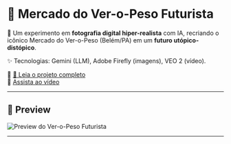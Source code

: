 # 🍃 Mercado do Ver-o-Peso Futurista  

📸 Um experimento em **fotografia digital hiper-realista** com IA, recriando o icônico Mercado do Ver-o-Peso (Belém/PA) em um **futuro utópico-distópico**.  

✨ Tecnologias: Gemini (LLM), Adobe Firefly (imagens), VEO 2 (vídeo).  

🔗 [📖 Leia o projeto completo](./docs/PROJETO.md)  
🎥 [Assista ao vídeo](./media/video_veropeso.mp4)  

---

## 🌆 Preview  

![Preview do Ver-o-Peso Futurista](./media/preview.png)

---
